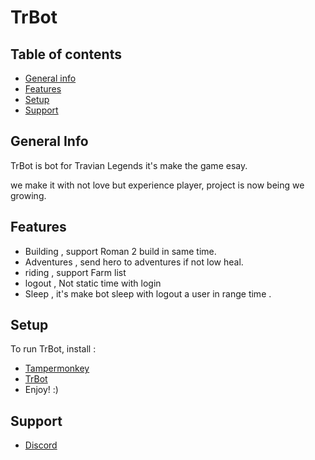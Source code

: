 # TrBot

## Table of contents
* [General info](#general-info)
* [Features](#features)
* [Setup](#setup)
* [Support](#Support)



## General Info 
  TrBot is bot for Travian Legends  it's make the game esay.
  
  we make it with not love but experience player, 
  project is now being we growing.
 
 
 
 
 
## Features
* Building , support Roman 2 build in same time.
* Adventures , send hero to adventures if not low heal.
* riding , support Farm list 
* logout , Not static time with login 
* Sleep , it's make bot sleep with logout a user in range time . 




## Setup
To run TrBot, install :  
* [Tampermonkey](https://www.tampermonkey.net/) 
* [TrBot](https://raw.githubusercontent.com/Mashari-KSA/TrBot/main/TrBot.user.js) 
* Enjoy!   :) 



## Support

  * [Discord](https://discord.com/users/292462820191109122) 
